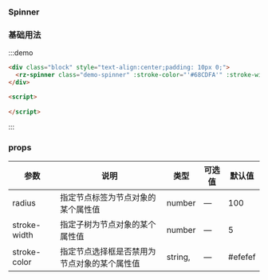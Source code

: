 ### Spinner

<style>
.demo-block .demo-spinner{
  margin: 0 auto;
}
</style>

### 基础用法

:::demo 
``` html
<div class="block" style="text-align:center;padding: 10px 0;">
  <rz-spinner class="demo-spinner" :stroke-color="'#68CDFA'" :stroke-width="0.3" :radius="500"></rz-spinner>
</div>

<script>
  
</script>
```
:::

### props
| 参数         | 说明                                         | 类型    | 可选值 | 默认值  |
| ------------ | -------------------------------------------- | ------- | ------ | ------- |
| radius       | 指定节点标签为节点对象的某个属性值           | number  | —     | 100     |
| stroke-width | 指定子树为节点对象的某个属性值               | number  | —     | 5       |
| stroke-color | 指定节点选择框是否禁用为节点对象的某个属性值 | string, | —     | #efefef |